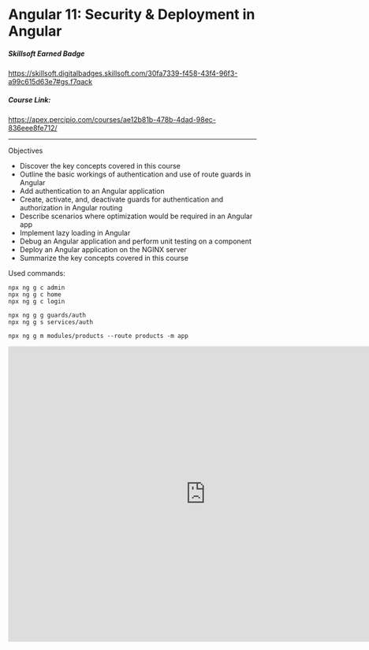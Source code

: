 # Angular 11: Security & Deployment in Angular

##### Skillsoft Earned Badge
https://skillsoft.digitalbadges.skillsoft.com/30fa7339-f458-43f4-96f3-a99c615d63e7#gs.f7qack

##### Course Link:
https://apex.percipio.com/courses/ae12b81b-478b-4dad-98ec-836eee8fe712/

---
Objectives
- Discover the key concepts covered in this course
- Outline the basic workings of authentication and use of route guards in Angular
- Add authentication to an Angular application
- Create, activate, and, deactivate guards for authentication and authorization in Angular routing
- Describe scenarios where optimization would be required in an Angular app
- Implement lazy loading in Angular
- Debug an Angular application and perform unit testing on a component
- Deploy an Angular application on the NGINX server
- Summarize the key concepts covered in this course

Used commands:
```
npx ng g c admin
npx ng g c home
npx ng g c login

npx ng g g guards/auth
npx ng g s services/auth

npx ng g m modules/products --route products -m app
```


<iframe
  src="https://skillsoft.digitalbadges.skillsoft.com/embed/30fa7339-f458-43f4-96f3-a99c615d63e7"
  width="800"
  height="600"
  frameborder="0"
  allowfullscreen>
</iframe>

